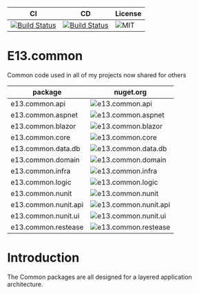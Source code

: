 CI | CD | License
------ | ------ | ------
[![Build Status](https://dev.azure.com/e13tech/common/_apis/build/status/ci?branchName=master)](https://dev.azure.com/e13tech/common/_build/latest?definitionId=29&branchName=master) | [![Build Status](https://dev.azure.com/e13tech/common/_apis/build/status/cd?branchName=master)](https://dev.azure.com/e13tech/common/_build/latest?definitionId=30&branchName=master) | ![MIT](https://badgen.net/badge/license/MIT/blue)

# E13.common

Common code used in all of my projects now shared for others

package   | nuget.org
------ | ------
e13.common.api | ![e13.common.api](https://badgen.net/nuget/v/e13.common.api/latest)
e13.common.aspnet | ![e13.common.aspnet](https://badgen.net/nuget/v/e13.common.aspnet/latest)
e13.common.blazor | ![e13.common.blazor](https://badgen.net/nuget/v/e13.common.blazor/latest)
e13.common.core | ![e13.common.core](https://badgen.net/nuget/v/e13.common.core/latest)
e13.common.data.db | ![e13.common.data.db](https://badgen.net/nuget/v/e13.common.data.db/latest)
e13.common.domain | ![e13.common.domain](https://badgen.net/nuget/v/e13.common.domain/latest)
e13.common.infra | ![e13.common.infra](https://badgen.net/nuget/v/e13.common.infra/latest)
e13.common.logic | ![e13.common.logic](https://badgen.net/nuget/v/e13.common.logic/latest)
e13.common.nunit | ![e13.common.nunit](https://badgen.net/nuget/v/e13.common.nunit/latest)
e13.common.nunit.api | ![e13.common.nunit.api](https://badgen.net/nuget/v/e13.common.nunit.api/latest)
e13.common.nunit.ui | ![e13.common.nunit.ui](https://badgen.net/nuget/v/e13.common.nunit.ui/latest)
e13.common.restease | ![e13.common.restease](https://badgen.net/nuget/v/e13.common.restease/latest)

# Introduction

The Common packages are all designed for a layered application architecture.
